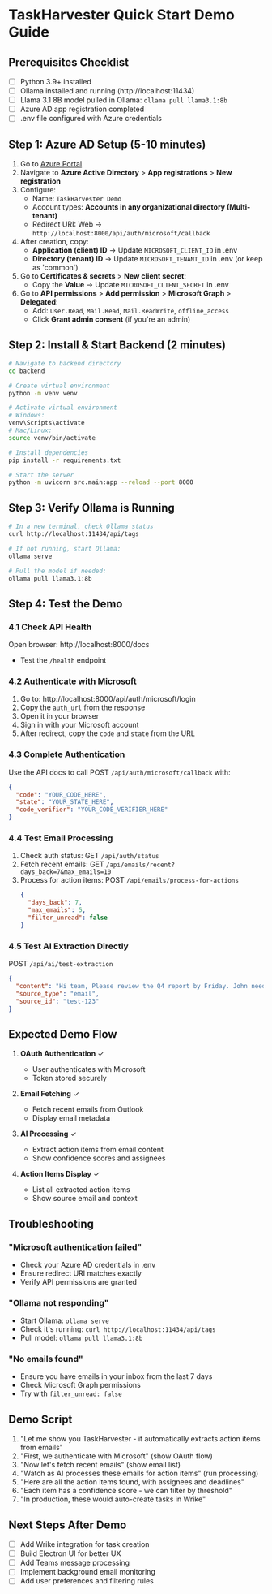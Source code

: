 # TaskHarvester Quick Start Demo Guide

## Prerequisites Checklist
- [ ] Python 3.9+ installed
- [ ] Ollama installed and running (http://localhost:11434)
- [ ] Llama 3.1 8B model pulled in Ollama: `ollama pull llama3.1:8b`
- [ ] Azure AD app registration completed
- [ ] .env file configured with Azure credentials

## Step 1: Azure AD Setup (5-10 minutes)

1. Go to [Azure Portal](https://portal.azure.com)
2. Navigate to **Azure Active Directory** > **App registrations** > **New registration**
3. Configure:
   - Name: `TaskHarvester Demo`
   - Account types: **Accounts in any organizational directory (Multi-tenant)**
   - Redirect URI: Web → `http://localhost:8000/api/auth/microsoft/callback`
4. After creation, copy:
   - **Application (client) ID** → Update `MICROSOFT_CLIENT_ID` in .env
   - **Directory (tenant) ID** → Update `MICROSOFT_TENANT_ID` in .env (or keep as 'common')
5. Go to **Certificates & secrets** > **New client secret**:
   - Copy the **Value** → Update `MICROSOFT_CLIENT_SECRET` in .env
6. Go to **API permissions** > **Add permission** > **Microsoft Graph** > **Delegated**:
   - Add: `User.Read`, `Mail.Read`, `Mail.ReadWrite`, `offline_access`
   - Click **Grant admin consent** (if you're an admin)

## Step 2: Install & Start Backend (2 minutes)

```bash
# Navigate to backend directory
cd backend

# Create virtual environment
python -m venv venv

# Activate virtual environment
# Windows:
venv\Scripts\activate
# Mac/Linux:
source venv/bin/activate

# Install dependencies
pip install -r requirements.txt

# Start the server
python -m uvicorn src.main:app --reload --port 8000
```

## Step 3: Verify Ollama is Running

```bash
# In a new terminal, check Ollama status
curl http://localhost:11434/api/tags

# If not running, start Ollama:
ollama serve

# Pull the model if needed:
ollama pull llama3.1:8b
```

## Step 4: Test the Demo

### 4.1 Check API Health
Open browser: http://localhost:8000/docs
- Test the `/health` endpoint

### 4.2 Authenticate with Microsoft
1. Go to: http://localhost:8000/api/auth/microsoft/login
2. Copy the `auth_url` from the response
3. Open it in your browser
4. Sign in with your Microsoft account
5. After redirect, copy the `code` and `state` from the URL

### 4.3 Complete Authentication
Use the API docs to call POST `/api/auth/microsoft/callback` with:
```json
{
  "code": "YOUR_CODE_HERE",
  "state": "YOUR_STATE_HERE",
  "code_verifier": "YOUR_CODE_VERIFIER_HERE"
}
```

### 4.4 Test Email Processing
1. Check auth status: GET `/api/auth/status`
2. Fetch recent emails: GET `/api/emails/recent?days_back=7&max_emails=10`
3. Process for action items: POST `/api/emails/process-for-actions`
   ```json
   {
     "days_back": 7,
     "max_emails": 5,
     "filter_unread": false
   }
   ```

### 4.5 Test AI Extraction Directly
POST `/api/ai/test-extraction`
```json
{
  "content": "Hi team, Please review the Q4 report by Friday. John needs to update the budget spreadsheet. Sarah should schedule a meeting with the client next week.",
  "source_type": "email",
  "source_id": "test-123"
}
```

## Expected Demo Flow

1. **OAuth Authentication** ✓
   - User authenticates with Microsoft
   - Token stored securely

2. **Email Fetching** ✓
   - Fetch recent emails from Outlook
   - Display email metadata

3. **AI Processing** ✓
   - Extract action items from email content
   - Show confidence scores and assignees

4. **Action Items Display** ✓
   - List all extracted action items
   - Show source email and context

## Troubleshooting

### "Microsoft authentication failed"
- Check your Azure AD credentials in .env
- Ensure redirect URI matches exactly
- Verify API permissions are granted

### "Ollama not responding"
- Start Ollama: `ollama serve`
- Check it's running: `curl http://localhost:11434/api/tags`
- Pull model: `ollama pull llama3.1:8b`

### "No emails found"
- Ensure you have emails in your inbox from the last 7 days
- Check Microsoft Graph permissions
- Try with `filter_unread: false`

## Demo Script

1. "Let me show you TaskHarvester - it automatically extracts action items from emails"
2. "First, we authenticate with Microsoft" (show OAuth flow)
3. "Now let's fetch recent emails" (show email list)
4. "Watch as AI processes these emails for action items" (run processing)
5. "Here are all the action items found, with assignees and deadlines"
6. "Each item has a confidence score - we can filter by threshold"
7. "In production, these would auto-create tasks in Wrike"

## Next Steps After Demo

- [ ] Add Wrike integration for task creation
- [ ] Build Electron UI for better UX
- [ ] Add Teams message processing
- [ ] Implement background email monitoring
- [ ] Add user preferences and filtering rules